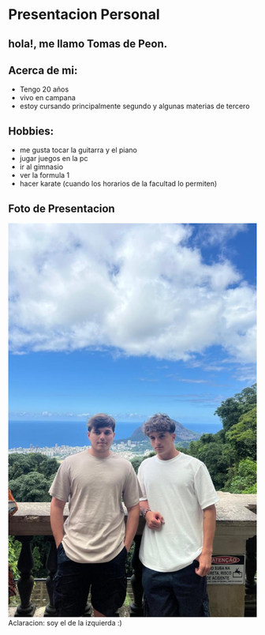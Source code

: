 # Presentacion Personal
## hola!, me llamo Tomas de Peon.
## Acerca de mi:
 - Tengo 20 años
 - vivo en campana
 - estoy cursando principalmente segundo y algunas materias de tercero
## Hobbies:
 - me gusta tocar la guitarra y el piano
 - jugar juegos en la pc
 - ir al gimnasio
 - ver la formula 1
 - hacer karate (cuando los horarios de la facultad lo permiten)

## Foto de Presentacion
!["foto de mi (soy el de la izquierda)"](FotoDePresentacion.JPG)
Aclaracion: soy el de la izquierda :)

